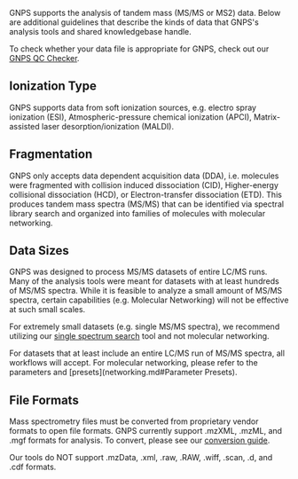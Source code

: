 GNPS supports the analysis of tandem mass (MS/MS or MS2) data. Below are additional guidelines that describe the kinds of data that GNPS's analysis tools and shared knowledgebase handle.

To check whether your data file is appropriate for GNPS, check out our [GNPS QC Checker](TODO).

## Ionization Type

GNPS supports data from soft ionization sources, e.g. electro spray ionization (ESI), Atmospheric-pressure chemical ionization (APCI), Matrix-assisted laser desorption/ionization (MALDI).

## Fragmentation

GNPS only accepts data dependent acquisition data (DDA), i.e. molecules were fragmented with collision induced dissociation (CID), Higher-energy collisional dissociation (HCD), or Electron-transfer dissociation (ETD). This produces tandem mass spectra (MS/MS) that can be identified via spectral library search and organized into families of molecules with molecular networking.

## Data Sizes

GNPS was designed to process MS/MS datasets of entire LC/MS runs. Many of the analysis tools were meant for datasets with at least hundreds of MS/MS spectra. While it is feasible to analyze a small amount of MS/MS spectra, certain capabilities (e.g. Molecular Networking) will not be effective at such small scales.

For extremely small datasets (e.g. single MS/MS spectra), we recommend utilizing our [single spectrum search](singlespectrum.md) tool and not molecular networking.

For datasets that at least include an entire LC/MS run of MS/MS spectra, all workflows will accept. For molecular networking, please refer to the parameters and [presets](networking.md#Parameter Presets).

## File Formats

Mass spectrometry files must be converted from proprietary vendor formats to open file formats. GNPS currently support .mzXML, .mzML, and .mgf formats for analysis. To convert, please see our [conversion guide](fileconversion.md).

Our tools do NOT support .mzData, .xml, .raw, .RAW, .wiff, .scan, .d, and .cdf formats.
